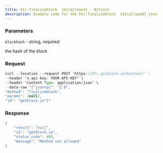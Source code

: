 ```yaml
---
title: btc:finalizeblock  {disallowed} - Bitcoin
description: Example code for the btc:finalizeblock  {disallowed} json-rpc method. Сomplete guide on how to use btc:finalizeblock  {disallowed} json-rpc in GetBlock.io Web3 documentation.
---
```


### Parameters


`blockhash` - string, required

the hash of the block

### Request

``` java
curl --location --request POST 'https://btc.getblock.io/mainnet/' \
--header 'x-api-key: YOUR-API-KEY' \
--header 'Content-Type: application/json' \
--data-raw '{"jsonrpc": "2.0",
"method": "finalizeblock",
"params": [null],
"id": "getblock.io"}'
```

###  Response

``` java
{
    "result": "null",
    "id": "getblock.io",
    "status_code": 405,
    "message": "Method not allowed"
}
```

